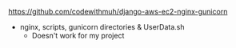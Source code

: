 https://github.com/codewithmuh/django-aws-ec2-nginx-gunicorn
* nginx, scripts, gunicorn directories & UserData.sh
  * Doesn't work for my project
